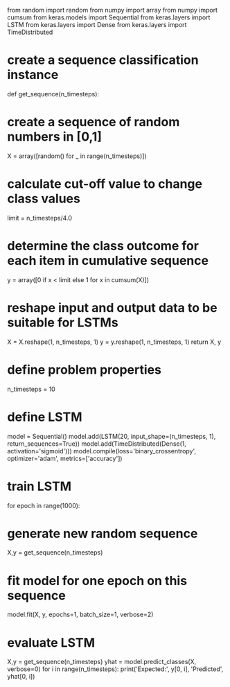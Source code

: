 from random import random
from numpy import array
from numpy import cumsum
from keras.models import Sequential
from keras.layers import LSTM
from keras.layers import Dense
from keras.layers import TimeDistributed
 
# create a sequence classification instance
def get_sequence(n_timesteps):
 # create a sequence of random numbers in [0,1]
 X = array([random() for _ in range(n_timesteps)])
 # calculate cut-off value to change class values
 limit = n_timesteps/4.0
 # determine the class outcome for each item in cumulative sequence
 y = array([0 if x < limit else 1 for x in cumsum(X)])
 # reshape input and output data to be suitable for LSTMs
 X = X.reshape(1, n_timesteps, 1)
 y = y.reshape(1, n_timesteps, 1)
 return X, y
 
# define problem properties
n_timesteps = 10
# define LSTM
model = Sequential()
model.add(LSTM(20, input_shape=(n_timesteps, 1), return_sequences=True))
model.add(TimeDistributed(Dense(1, activation='sigmoid')))
model.compile(loss='binary_crossentropy', optimizer='adam', metrics=['accuracy'])
# train LSTM
for epoch in range(1000):
 # generate new random sequence
 X,y = get_sequence(n_timesteps)
 # fit model for one epoch on this sequence
 model.fit(X, y, epochs=1, batch_size=1, verbose=2)
# evaluate LSTM
X,y = get_sequence(n_timesteps)
yhat = model.predict_classes(X, verbose=0)
for i in range(n_timesteps):
 print('Expected:', y[0, i], 'Predicted', yhat[0, i])
